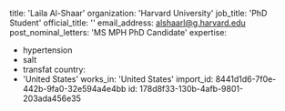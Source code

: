title: 'Laila Al-Shaar'
organization: 'Harvard University'
job_title: 'PhD Student'
official_title: ''
email_address: alshaarl@g.harvard.edu
post_nominal_letters: 'MS MPH PhD Candidate'
expertise:
  - hypertension
  - salt
  - transfat
country:
  - 'United States'
works_in: 'United States'
import_id: 8441d1d6-7f0e-442b-9fa0-32e594a4e4bb
id: 178d8f33-130b-4afb-9801-203ada456e35
